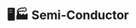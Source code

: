 ---
title: "🖥️🏭 Semi-Conductor"
permalink: /Semi-Conductor/
layout: category
author_profile: false
taxonomy: Semi-Conductor
---